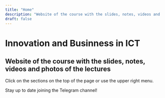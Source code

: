```yaml
---
title: "Home"
description: "Website of the course with the slides, notes, videos and photos of the lectures"
draft: false
---
```


# Innovation and Businness in ICT

## Website of the course with the slides, notes, videos and photos of the lectures

Click on the sections on the top of the page or use the upper right menu.

Stay up to date joining the Telegram channel!